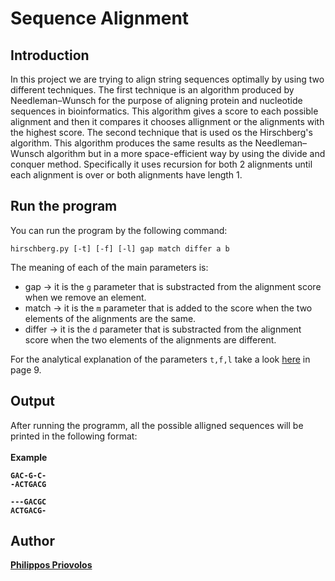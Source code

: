 # Sequence Alignment

## Introduction

In this project we are trying to align string sequences optimally by using two different techniques. The first technique is an algorithm produced by Needleman–Wunsch
for the purpose of aligning protein and nucleotide sequences in bioinformatics. This algorithm gives a score to each possible alignment and then it compares it chooses allignment or the alignments with the highest score. The second technique that is used os the Hirschberg's algorithm. This algorithm produces the same results as the
Needleman–Wunsch algorithm but in a more space-efficient way by using the divide and conquer method. Specifically it uses recursion for both 2 alignments until each alignment is over or both alignments have length 1. 

## Run the program

You can run the program by the following command:
```
hirschberg.py [-t] [-f] [-l] gap match differ a b
```
The meaning of each of the main parameters is:
* gap -> it is the ```g``` parameter that is substracted from the alignment score when we remove an element.
* match -> it is the ```m``` parameter that is added to the score when the two elements of the alignments are the same.
* differ -> it is the ```d``` parameter that is substracted from the alignment score when the two elements of the alignments are different.

For the analytical explanation of the parameters ```t,f,l``` take a look [here](https://github.com/Philippos01/Algorithms-Data-Structures/blob/main/assignment-2022-2/assignment-2022-2.pdf) in page 9.

## Output

After running the programm, all the possible alligned sequences will be printed in the following format:<br><br>
<b>Example<b>
 ``` 
 GAC-G-C-
-ACTGACG
  
---GACGC
ACTGACG-
```


## Author 
[Philippos Priovolos](https://github.com/Philippos01)


